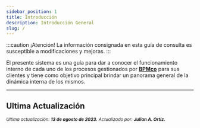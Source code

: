 ```yaml
---
sidebar_position: 1
title: Introducción
description: Introducción General
slug: /
---
```


:::caution ¡Atención!
La información consignada en esta guía de consulta es susceptible a modificaciones y mejoras. 
:::

El presente sistema es una guía para dar a conocer el funcionamiento interno de cada uno de los procesos gestionados por [**BPMco**](https://www.bpmco.co/es/inicio/) para sus clientes y tiene como objetivo principal brindar un panorama general de la dinámica interna de los mismos.

***

## Ultima Actualización

<div class="ultima-actualizacion">
  <small>
    <i>
      Ultima actualización:
      <b> 13 de agosto de 2023.</b>
    </i>
  </small>

  <small>
    <i>
      Actualizado por:
      <b> Julian A. Ortiz.</b>
    </i>
  </small>
</div>